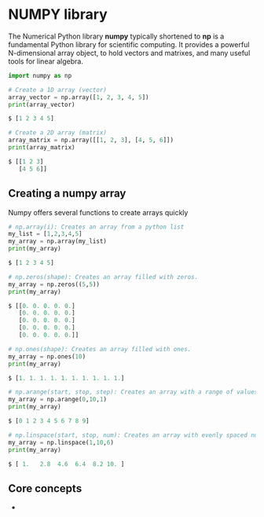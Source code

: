 # NUMPY library
The Numerical Python library **numpy** typically shortened to **np** is a fundamental Python library for scientific computing.
It provides a powerful N-dimensional array object, to hold vectors and matrixes, and many useful tools for linear algebra.

```python
import numpy as np

# Create a 1D array (vector)
array_vector = np.array([1, 2, 3, 4, 5])
print(array_vector)

$ [1 2 3 4 5]
```

```python
# Create a 2D array (matrix)
array_matrix = np.array([[1, 2, 3], [4, 5, 6]])
print(array_matrix)

$ [[1 2 3]   
   [4 5 6]]
```

## Creating a numpy array
Numpy offers several functions to create arrays quickly

```python
# np.array(i): Creates an array from a python list
my_list = [1,2,3,4,5]
my_array = np.array(my_list)
print(my_array)

$ [1 2 3 4 5]

# np.zeros(shape): Creates an array filled with zeros.
my_array = np.zeros((5,5))
print(my_array)

$ [[0. 0. 0. 0. 0.]
   [0. 0. 0. 0. 0.]
   [0. 0. 0. 0. 0.]
   [0. 0. 0. 0. 0.]
   [0. 0. 0. 0. 0.]]

# np.ones(shape): Creates an array filled with ones.
my_array = np.ones(10)
print(my_array)

$ [1. 1. 1. 1. 1. 1. 1. 1. 1. 1.]

# np.arange(start, stop, step): Creates an array with a range of values.
my_array = np.arange(0,10,1)
print(my_array)

$ [0 1 2 3 4 5 6 7 8 9]

# np.linspace(start, stop, num): Creates an array with evenly spaced numbers over a specified interval.
my_array = np.linspace(1,10,6)
print(my_array)

$ [ 1.   2.8  4.6  6.4  8.2 10. ]

```


## Core concepts
- 

